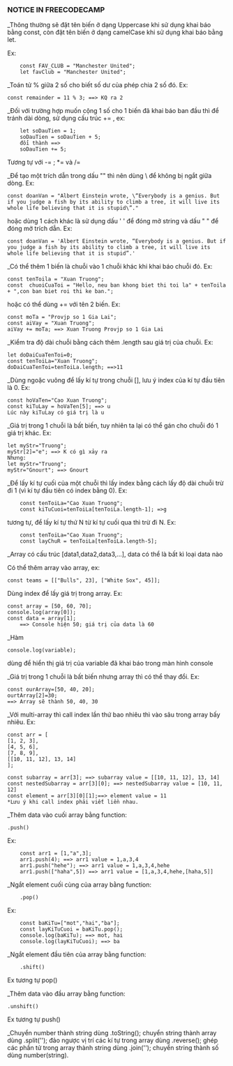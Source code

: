 ### **NOTICE IN FREECODECAMP** ###
_Thông thường sẽ đặt tên biến ở dạng Uppercase khi sử dụng khai báo bằng const, còn đặt tên biến ở dạng camelCase khi sử dụng khai báo bằng let.

Ex:

        const FAV_CLUB = "Manchester United";
        let favClub = "Manchester United";


_Toán tử % giữa 2 số cho biết số dư của phép chia 2 số đó. Ex:

    const remainder = 11 % 3; ==> KQ ra 2

_Đối với trường hợp muốn cộng 1 số cho 1 biến đã khai báo ban đầu thì để tránh dài dòng, sử dụng cấu trúc += , ex:

        let soDauTien = 1;
        soDauTien = soDauTien + 5;
        đổi thành ==> 
        soDauTien += 5;
Tương tự với -= ; *= và /=

_Để tạo một trích dẫn trong dấu "" thì nên dùng \ để không bị ngắt giữa dòng. Ex:

    const doanVan = "Albert Einstein wrote, \“Everybody is a genius. But if you judge a fish by its ability to climb a tree, it will live its whole life believing that it is stupid\”."
hoặc dùng 1 cách khác là sử dụng dấu ' ' để đóng mở string và dấu " " để đóng mở trích dẫn. Ex:

    const doanVan = 'Albert Einstein wrote, “Everybody is a genius. But if you judge a fish by its ability to climb a tree, it will live its whole life believing that it is stupid”.'

_Có thể thêm 1 biến là chuỗi vào 1 chuỗi khác khi khai báo chuỗi đó. Ex:

    const tenToila = "Xuan Truong";
    const  chuoiCuaToi = "Hello, neu ban khong biet thi toi la" + tenToila + ",con ban biet roi thi ke ban.";

hoặc có thể dùng += với tên 2 biến. Ex:

    const moTa = "Provjp so 1 Gia Lai";
    const aiVay = "Xuan Truong";
    aiVay += moTa; ==> Xuan Truong Provjp so 1 Gia Lai

_Kiểm tra độ dài chuỗi bằng cách thêm .length sau giá trị của chuỗi. Ex:

    let doDaiCuaTenToi=0;
    const tenToiLa="Xuan Truong";
    doDaiCuaTenToi=tenToiLa.length; ==>11

_Dùng ngoặc vuông để lấy kí tự trong chuỗi [], lưu ý index của kí tự đầu tiên là 0. Ex:

    const hoVaTen="Cao Xuan Truong";
    const kiTuLay = hoVaTen[5]; ==> u
    Lúc này kiTuLay có giá trị là u

_Giá trị trong 1 chuỗi là bất biến, tuy nhiên ta lại có thể gán cho chuỗi đó 1 giá trị khác. Ex:

    let myStr="Truong";
    myStr[2]="e"; ==> K có gì xảy ra
    Nhưng:
    let myStr="Truong";
    myStr="Gnourt"; ==> Gnourt

_Để lấy kí tự cuối của một chuỗi thì lấy index bằng cách lấy độ dài chuỗi trừ đi 1 (vì kí tự đầu tiên có index bằng 0). Ex:

        const tenToiLa="Cao Xuan Truong";
        const kiTuCuoi=tenToiLa[tenToiLa.length-1]; =>g
  tương tự, để lấy kí tự thứ N từ kí tự cuối qua thì trừ đi N. Ex:
        
        const tenToiLa="Cao Xuan Truong";
        const layChuR = tenToiLa[tenToiLa.length-5];

_Array có cấu trúc [data1,data2,data3,...], data có thể là bất kì loại data nào

Có thể thêm array vào array, ex:

    const teams = [["Bulls", 23], ["White Sox", 45]];
Dùng index để lấy giá trị trong array. Ex:

    const array = [50, 60, 70];
    console.log(array[0]);
    const data = array[1];  
        ==> Console hiện 50; giá trị của data là 60

_Hàm 

    console.log(variable);
dùng để hiển thị giá trị của variable đã khai báo trong màn hình console

_Giá trị trong 1 chuỗi là bất biến nhưng array thì có thể thay đổi. Ex:

    const ourArray=[50, 40, 20];
    ourtArray[2]=30;
    ==> Array sẽ thành 50, 40, 30
_Với multi-array thì call index lần thứ bao nhiêu thì vào sâu trong array bấy nhiêu. Ex:

    const arr = [
    [1, 2, 3],
    [4, 5, 6],
    [7, 8, 9],
    [[10, 11, 12], 13, 14] 
    ];

    const subarray = arr[3]; ==> subarray value = [[10, 11, 12], 13, 14]
    const nestedSubarray = arr[3][0]; ==> nestedSubarray value = [10, 11, 12]
    const element = arr[3][0][1];==> element value = 11
    *Lưu ý khi call index phải viết liền nhau.

_Thêm data vào cuối array bằng function: 

    .push()

Ex:

        const arr1 = [1,"a",3];
        arr1.push(4); ==> arr1 value = 1,a,3,4
        arr1.push("hehe"); ==> arr1 value = 1,a,3,4,hehe
        arr1.push(["haha",5]) ==> arr1 value = [1,a,3,4,hehe,[haha,5]]

 _Ngắt element cuối cùng của array bằng function:

        .pop()
Ex:

        const baKiTu=["mot","hai","ba"];
        const layKiTuCuoi = baKiTu.pop();
        console.log(baKiTu); ==> mot, hai
        console.log(layKiTuCuoi); ==> ba

_Ngắt element đầu tiên của array bằng function:

        .shift()
Ex tương tự pop()

_Thêm data vào đầu array bằng function:

    .unshift()

Ex tương tự push()

_Chuyển number thành string dùng .toString(); chuyển string thành array dùng .split(''); đảo ngược vị trí các kí tự trong array dùng .reverse(); ghép các phần tử trong array thành string dùng .join(''); chuyển string thành số dùng number(string).
